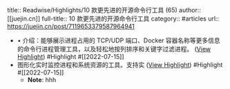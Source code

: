 title:: Readwise/Highlights/10 款更先进的开源命令行工具 (65)
author:: [[juejin.cn]]
full-title:: 10 款更先进的开源命令行工具
category:: #articles
url:: https://juejin.cn/post/7119653379587964941

- •   介绍：能够展示进程占用的 TCP/UDP 端口、Docker 容器名称等更多信息的命令行进程管理工具，以及轻松地按列排序和关键字过滤进程。 ([View Highlight](https://read.readwise.io/read/01g8044pem6h4ynf1kxtt38wk3)) #Highlight #[[2022-07-15]]
- 图形化实时监控进程和系统资源的工具。支持实 ([View Highlight](https://read.readwise.io/read/01g8044vjwe46vqey5f21ewqev)) #Highlight #[[2022-07-15]]
	- **Note**: hhh